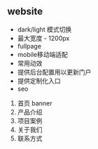 ## website

- dark/light 模式切换
- 最大宽度 - 1200px
- fullpage
- mobile移动端适配
- 常用动效
- 提供后台配置用以更新门户
- 提供定制化入口
- seo

1. 首页 banner
2. 产品介绍
3. 项目案例
4. 关于我们
5. 联系方式